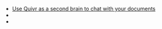 - [Use Quivr as a second brain to chat with your documents](https://youtu.be/rFEbz93G9U8?si=aVuvlHGPa45mRjqe)
-
-